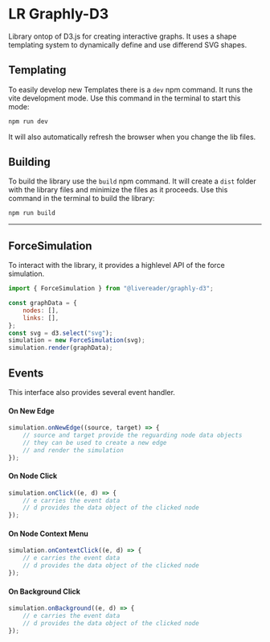 # LR Graphly-D3

Library ontop of D3.js for creating interactive graphs.
It uses a shape templating system to dynamically define and use differend SVG shapes.

## Templating

To easily develop new Templates there is a `dev` npm command. It runs the vite development mode.
Use this command in the terminal to start this mode:

```bash
npm run dev
```

It will also automatically refresh the browser when you change the lib files.

## Building

To build the library use the `build` npm command. It will create a `dist` folder with the library files and minimize the files as it proceeds.
Use this command in the terminal to build the library:

```bash
npm run build
```

---

## ForceSimulation

To interact with the library, it provides a highlevel API of the force simulation.

```js
import { ForceSimulation } from "@livereader/graphly-d3";

const graphData = {
	nodes: [],
	links: [],
};
const svg = d3.select("svg");
simulation = new ForceSimulation(svg);
simulation.render(graphData);
```

## Events

This interface also provides several event handler.

#### On New Edge

```js
simulation.onNewEdge((source, target) => {
	// source and target provide the reguarding node data objects
	// they can be used to create a new edge
	// and render the simulation
});
```

#### On Node Click

```js
simulation.onClick((e, d) => {
	// e carries the event data
	// d provides the data object of the clicked node
});
```

#### On Node Context Menu

```js
simulation.onContextClick((e, d) => {
	// e carries the event data
	// d provides the data object of the clicked node
});
```

#### On Background Click

```js
simulation.onBackground((e, d) => {
	// e carries the event data
	// d provides the data object of the clicked node
});
```
